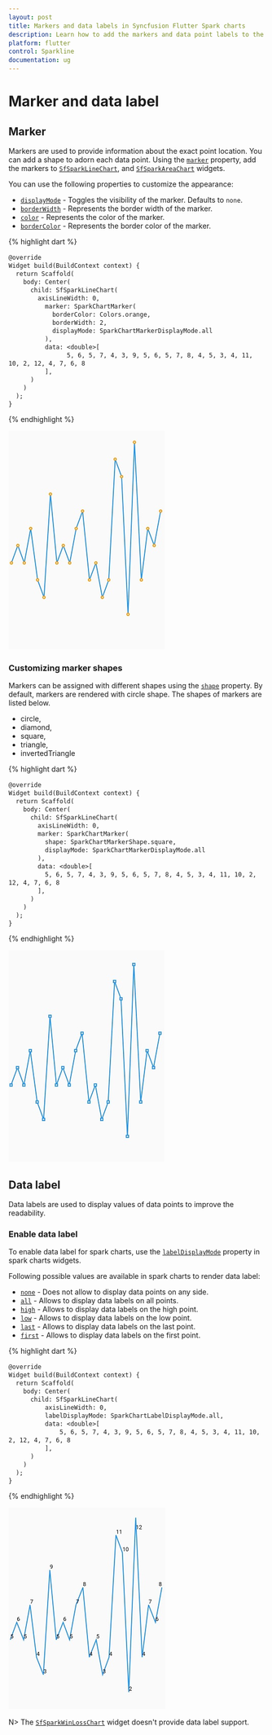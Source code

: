 ```yaml
---
layout: post
title: Markers and data labels in Syncfusion Flutter Spark charts
description: Learn how to add the markers and data point labels to the series available in the Syncfusion Flutter Spark charts widget.
platform: flutter
control: Sparkline
documentation: ug
---
```


# Marker and data label

## Marker

Markers are used to provide information about the exact point location. You can add a shape to adorn each data point. Using the [`marker`](https://pub.dev/documentation/syncfusion_flutter_charts/latest/sparkcharts/SparkChartMarker-class.html) property, add the markers to [`SfSparkLineChart`](https://pub.dev/documentation/syncfusion_flutter_charts/latest/sparkcharts/SfSparkLineChart-class.html), and [`SfSparkAreaChart`](https://pub.dev/documentation/syncfusion_flutter_charts/latest/sparkcharts/SfSparkAreaChart-class.html) widgets.

You can use the following properties to customize the appearance:

* [`displayMode`](https://pub.dev/documentation/syncfusion_flutter_charts/latest/sparkcharts/SparkChartMarker/displayMode.html) - Toggles the visibility of the marker. Defaults to `none`.
* [`borderWidth`](https://pub.dev/documentation/syncfusion_flutter_charts/latest/sparkcharts/SparkChartMarker/borderWidth.html) - Represents the border width of the marker.
* [`color`](https://pub.dev/documentation/syncfusion_flutter_charts/latest/sparkcharts/SparkChartMarker/color.html) - Represents the color of the marker.
* [`borderColor`](https://pub.dev/documentation/syncfusion_flutter_charts/latest/sparkcharts/SparkChartMarker/borderColor.html) - Represents the border color of the marker.

{% highlight dart %} 

    @override
    Widget build(BuildContext context) {
      return Scaffold(
        body: Center(
          child: SfSparkLineChart(
            axisLineWidth: 0,
              marker: SparkChartMarker(
                borderColor: Colors.orange,
                borderWidth: 2,
                displayMode: SparkChartMarkerDisplayMode.all
              ),
              data: <double>[
                    5, 6, 5, 7, 4, 3, 9, 5, 6, 5, 7, 8, 4, 5, 3, 4, 11, 10, 2, 12, 4, 7, 6, 8
              ],
          )
        )
      );
    }

{% endhighlight %}

![Sparkline marker](images/marker/spark-marker-circle.png)

### Customizing marker shapes

Markers can be assigned with different shapes using the [`shape`](https://pub.dev/documentation/syncfusion_flutter_charts/latest/sparkcharts/SparkChartMarker/shape.html) property. By default, markers are rendered with circle shape. The shapes of markers are listed below.

* circle,
* diamond,
* square,
* triangle,
* invertedTriangle

{% highlight dart %} 

    @override
    Widget build(BuildContext context) {
      return Scaffold(
        body: Center(
          child: SfSparkLineChart(
            axisLineWidth: 0,
            marker: SparkChartMarker(
              shape: SparkChartMarkerShape.square,
              displayMode: SparkChartMarkerDisplayMode.all
            ),
            data: <double>[
              5, 6, 5, 7, 4, 3, 9, 5, 6, 5, 7, 8, 4, 5, 3, 4, 11, 10, 2, 12, 4, 7, 6, 8
            ],
          )
        )
      );
    }

{% endhighlight %}

![Sparkline marker shape](images/marker/spark-marker-square.png)

## Data label

Data labels are used to display values of data points to improve the readability.

### Enable data label

To enable data label for spark charts, use the [`labelDisplayMode`](https://pub.dev/documentation/syncfusion_flutter_charts/latest/sparkcharts/SfSparkLineChart/labelDisplayMode.html) property in spark charts widgets.

Following possible values are available in spark charts to render data label:

* [`none`](https://pub.dev/documentation/syncfusion_flutter_charts/latest/sparkcharts/SparkChartLabelDisplayMode-class.html) - Does not allow to display data points on any side.
* [`all`](https://pub.dev/documentation/syncfusion_flutter_charts/latest/sparkcharts/SparkChartLabelDisplayMode-class.html) - Allows to display data labels on all points.
* [`high`](https://pub.dev/documentation/syncfusion_flutter_charts/latest/sparkcharts/SparkChartLabelDisplayMode-class.html) - Allows to display data labels on the high point.
* [`low`](https://pub.dev/documentation/syncfusion_flutter_charts/latest/sparkcharts/SparkChartLabelDisplayMode-class.html) - Allows to display data labels on the low point.
* [`last`](https://pub.dev/documentation/syncfusion_flutter_charts/latest/sparkcharts/SparkChartLabelDisplayMode-class.html) - Allows to display data labels on the last point.
* [`first`](https://pub.dev/documentation/syncfusion_flutter_charts/latest/sparkcharts/SparkChartLabelDisplayMode-class.html) - Allows to display data labels on the first point.

{% highlight dart %} 

    @override
    Widget build(BuildContext context) {
      return Scaffold(
        body: Center(
          child: SfSparkLineChart(
              axisLineWidth: 0,
              labelDisplayMode: SparkChartLabelDisplayMode.all,
              data: <double>[
                  5, 6, 5, 7, 4, 3, 9, 5, 6, 5, 7, 8, 4, 5, 3, 4, 11, 10, 2, 12, 4, 7, 6, 8
              ],
          )
        )
      );
    }

{% endhighlight %}

![Sparkline datalabel](images/marker/spark-datalabel.png)

N> The [`SfSparkWinLossChart`](https://pub.dev/documentation/syncfusion_flutter_charts/latest/sparkcharts/SfSparkWinLossChart-class.html) widget doesn't provide data label support.
